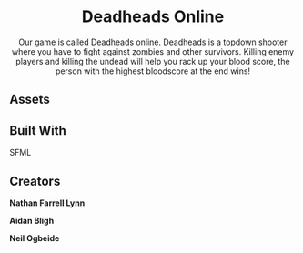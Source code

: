 <h1 align="center">Deadheads Online<project-name></h1>

<p align="center">Our game is called Deadheads online.
Deadheads is a topdown shooter where you have to fight against zombies and other survivors.
Killing enemy players and killing the undead will help you rack up your blood score, the person with the highest bloodscore at the end wins!<project-description></p>

## Assets
  



## Built With

SFML


## Creators

**Nathan Farrell Lynn**
  
**Aidan Bligh**
  
**Neil Ogbeide**
